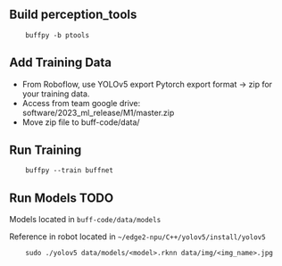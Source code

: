 ## Build perception_tools
        buffpy -b ptools

## Add Training Data
-  From Roboflow, use YOLOv5 export Pytorch export format -> zip for your training data.
- Access from team google drive: software/2023_ml_release/M1/master.zip
- Move zip file to buff-code/data/

## Run Training
        buffpy --train buffnet

## Run Models TODO
Models located in `buff-code/data/models`

Reference in robot located in `~/edge2-npu/C++/yolov5/install/yolov5`

        sudo ./yolov5 data/models/<model>.rknn data/img/<img_name>.jpg